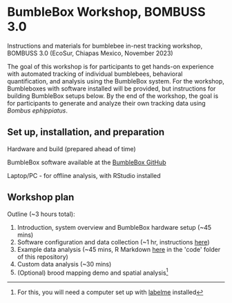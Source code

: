 # BumbleBox Workshop, BOMBUSS 3.0

Instructions and materials for bumblebee in-nest tracking workshop, BOMBUSS 3.0 (EcoSur, Chiapas Mexico, November 2023)

The goal of this workshop is for participants to get hands-on experience with automated tracking of individual bumblebees, behavioral quantification, and analysis using the BumbleBox system. For the workshop, Bumbleboxes with software installed will be provided, but instructions for building BumbleBox setups below. By the end of the workshop, the goal is for participants to generate and analyze their own tracking data using *Bombus ephippiatus*.

## Set up, installation, and preparation

Hardware and build (prepared ahead of time)

BumbleBox software available at the [BumbleBox GitHub](https://github.com/Crall-Lab/BumbleBox)

Laptop/PC - for offline analysis, with RStudio installed

## Workshop plan

Outline (~3 hours total):
1. Introduction, system overview and BumbleBox hardware setup (~45 mins)
2. Software configuration and data collection (~1 hr, instructions [here](https://docs.google.com/document/d/1W1RqzdQtSpiU0_YSXxmmbr3lTLMAUFm6OUdpjWXh3P8/edit?usp=sharing))
3. Example data analysis (~45 mins, R Markdown [here](https://github.com/Crall-Lab/Bumblebox_BOMBUSS/blob/main/code/ExampleBumbleboxAnalysis_BOMBUSS3.Rmd) in the 'code' folder of this repository)
4. Custom data analysis (~30 mins)
5. (Optional) brood mapping demo and spatial analysis[^1]


[^1]: For this, you will need a computer set up with [labelme](https://github.com/wkentaro/labelme) installed


